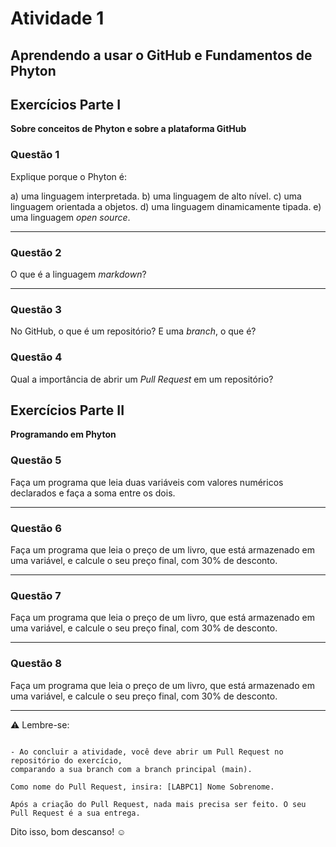 # Atividade 1

## Aprendendo a usar o GitHub e Fundamentos de Phyton

## Exercícios Parte I

**Sobre conceitos de Phyton e sobre a plataforma GitHub**

### Questão 1

Explique porque o Phyton é:

a) uma linguagem interpretada.
b) uma linguagem de alto nível.
c) uma linguagem orientada a objetos.
d) uma linguagem dinamicamente tipada.
e) uma linguagem _open source_.

<hr>

### Questão 2

O que é a linguagem _markdown_?

<hr>

### Questão 3

No GitHub, o que é um repositório? E uma _branch_, o que é?

### Questão 4

Qual a importância de abrir um _Pull Request_ em um repositório?

## Exercícios Parte II

**Programando em Phyton**

### Questão 5

Faça um programa que leia duas variáveis com valores numéricos declarados e faça a soma entre os dois.

<hr>

### Questão 6

Faça um programa que leia o preço de um livro, que está armazenado em uma variável, e calcule o seu preço final, com 30% de desconto.

<hr>

### Questão 7

Faça um programa que leia o preço de um livro, que está armazenado em uma variável, e calcule o seu preço final, com 30% de desconto.

<hr>

### Questão 8

Faça um programa que leia o preço de um livro, que está armazenado em uma variável, e calcule o seu preço final, com 30% de desconto.

<hr>

⚠️ Lembre-se:

```code

- Ao concluir a atividade, você deve abrir um Pull Request no repositório do exercício, 
comparando a sua branch com a branch principal (main).

Como nome do Pull Request, insira: [LABPC1] Nome Sobrenome.

Após a criação do Pull Request, nada mais precisa ser feito. O seu Pull Request é a sua entrega.
```

Dito isso, bom descanso! ☺️

